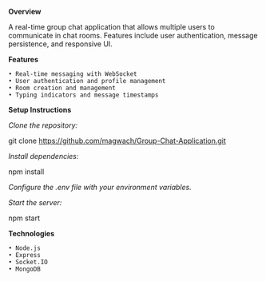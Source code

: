 ﻿**Overview**

A real-time group chat application that allows multiple users to communicate in chat rooms. Features include user authentication, message persistence, and responsive UI.

**Features**

    • Real-time messaging with WebSocket
    • User authentication and profile management
    • Room creation and management
    • Typing indicators and message timestamps

**Setup Instructions**

_Clone the repository:_

git clone https://github.com/magwach/Group-Chat-Application.git

_Install dependencies:_

npm install

_Configure the .env file with your environment variables._

_Start the server:_

npm start

**Technologies**

    • Node.js
    • Express
    • Socket.IO
    • MongoDB
